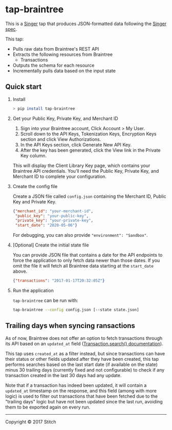 # tap-braintree

This is a [Singer](https://singer.io) tap that produces JSON-formatted data following the [Singer spec](https://github.com/singer-io/getting-started/blob/master/SPEC.md).

This tap:
- Pulls raw data from Braintree's REST API
- Extracts the following resources from Braintree
  - Transactions
- Outputs the schema for each resource
- Incrementally pulls data based on the input state

## Quick start

1. Install

    ```bash
    > pip install tap-braintree
    ```

2. Get your Public Key, Private Key, and Merchant ID


    1. Sign into your Braintree account, Click Account > My User.
    2. Scroll down to the API Keys, Tokenization Keys, Encryption Keys section and click View Authorizations.
    3. In the API Keys section, click Generate New API Key.
    4. After the key has been generated, click the View link in the Private Key column.

    This will display the Client Library Key page, which contains your Braintree API credentials. You’ll need the Public Key, Private Key, and Merchant ID to complete your configuration.

3. Create the config file

    Create a JSON file called `config.json` containing the Merchant ID, Public Key and Private Key.

    ```json
    {"merchant_id": "your-merchant-id",
     "public_key": "your-public-key",
     "private_key": "your-private-key",
     "start_date": "2020-05-06"}
    ```
   
   For debugging, you can also provide `"environment": "Sandbox"`.

4. [Optional] Create the initial state file

    You can provide JSON file that contains a date for the API endpoints
    to force the application to only fetch data newer than those dates.
    If you omit the file it will fetch all Braintree data starting at the 
    `start_date` above.

    ```json
    {"transactions": "2017-01-17T20:32:05Z"}
    ```

5. Run the application

    `tap-braintree` can be run with:

    ```bash
    tap-braintree --config config.json [--state state.json]
    ```

## Trailing days when syncing ransactions

As of now, Braintree does not offer an option to fetch transactions through its API
based on an `updated_at` field ([Transaction.search() documentation](https://developers.braintreepayments.com/reference/request/transaction/search/python)). 

This tap uses `created_at` as a filter instead, but since transactions can have their 
status or other fields updated after they have been created, this tap performs searches 
based on the last start date (if available on the state) minus 30 trailing days 
(currently fixed and not configurable) to check if any transaction created in the
last 30 days had any update. 

Note that if a transaction has indeed been updated, it will contain a `updated_at`
timestamp on the response, and this field (among with more logic) is used
to filter out transactions that have been fetched due to the "trailing days" logic
but have not been updated since the last run, avoiding them to be exported again on
every run. 

---

Copyright &copy; 2017 Stitch
